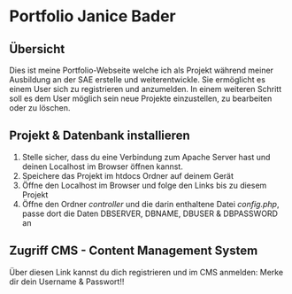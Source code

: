 # Portfolio Janice Bader

## Übersicht

Dies ist meine Portfolio-Webseite welche ich als Projekt während meiner Ausbildung an der SAE erstelle und weiterentwickle.
Sie ermöglicht es einem User sich zu registrieren und anzumelden. In einem weiteren Schritt soll es dem User möglich sein neue Projekte 
einzustellen, zu bearbeiten oder zu löschen.


## Projekt & Datenbank installieren 

1. Stelle sicher, dass du eine Verbindung zum Apache Server hast und deinen Localhost im Browser öffnen kannst.
2. Speichere das Projekt im htdocs Ordner auf deinem Gerät
3. Öffne den Localhost im Browser und folge den Links bis zu diesem Projekt
4. Öffne den Ordner *controller* und die darin enthaltene Datei *config.php*, passe dort die Daten DBSERVER, DBNAME, DBUSER & DBPASSWORD an
    

## Zugriff CMS - Content Management System

Über diesen Link kannst du dich registrieren und im CMS anmelden: 
Merke dir dein Username & Passwort!!

